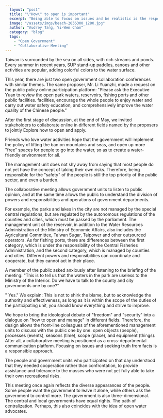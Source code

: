 ```yaml
---
  layout: "post"
  title: "\"How\" to open is important"
  excerpt: "Being able to focus on issues and be realistic is the responsible approach."
  image: "/assets/imgs/beach-2836300_1280.jpg"
  author: "Audrey Tang, Yi-Wen Chan"
  category: "blog"
  tags: 
    - "Open Government"
    - "Collaborative Meeting"
---
```



Taiwan is surrounded by the sea on all sides, with rich streams and ponds. Every summer in recent years, SUP stand-up paddles, canoes and other activities are popular, adding colorful colors to the water surface. 

 This year, there are just two open government collaboration conferences with similar themes. The same proposer, Mr. Li Yuanzhi, made a request on the public policy online participation platform: "Please ask the Executive Yuan to review the open park waters, reservoirs, fishing ports and other public facilities. facilities, encourage the whole people to enjoy water and carry out water safety education, and comprehensively improve the water quality of the Chinese people.” 

After the first stage of discussion, at the end of May, we invited stakeholders to collaborate online in different fields named by the proposers to jointly Explore how to open and apply. 

 Friends who love water activities hope that the government will implement the policy of lifting the ban on mountains and seas, and open up more "free" spaces for people to go into the water, so as to create a water-friendly environment for all. 

 The management unit does not shy away from saying that most people do not yet have the concept of taking their own risks. Therefore, being responsible for the "safety" of the people is still the top priority of the public sector, and even a burden. 

The collaborative meeting allows government units to listen to public opinion, and at the same time allows the public to understand the division of powers and responsibilities and operations of government departments. 

For example, the parks and lakes in the city are not managed by the special central regulations, but are regulated by the autonomous regulations of the counties and cities, which must be passed by the parliament. The management unit of the reservoir, in addition to the Water Resources Administration of the Ministry of Economic Affairs, also includes the Agricultural Committee, Taiwan Sugar, Taipower and other outsourced operators. As for fishing ports, there are differences between the first category, which is under the responsibility of the Central Fisheries Administration, and the second category, which is managed by counties and cities. Different powers and responsibilities can coordinate and cooperate, but they cannot act in their place. 

A member of the public asked anxiously after listening to the briefing of the meeting: "This is to tell us that the waters in the park are useless to the Ministry of the Interior. Do we have to talk to the county and city governments one by one?"

" Yes." We explain: This is not to shirk the blame, but to acknowledge the authority and effectiveness, as long as it is within the scope of the duties of the participating unit, you should know everything and strive to improve. 

 We hope to bring the ideological debate of "freedom" and "security" into a dialogue on "how to open and manage" in different fields. Therefore, the design allows the front-line colleagues of the aforementioned management units to discuss with the public one by one: open objects (people), processes (events), seasons (time), scope (place), and equipment (things). After all, a collaborative meeting is positioned as a cross-departmental communication platform. Focusing on issues and seeking truth from facts is a responsible approach. 

The people and government units who participated on that day understood that they needed cooperation rather than confrontation, to provide assistance and tolerance to the masses who were not yet fully able to take their own recreational risks. 

 This meeting once again reflects the diverse appearances of the people. Some people want the government to leave it alone, while others ask the government to control more. The government is also three-dimensional. The central and local governments have equal rights. The path of centralization. Perhaps, this also coincides with the idea of open water advocates. 
